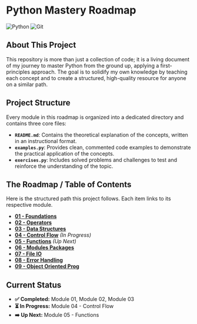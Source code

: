 # Python Mastery Roadmap

![Python](https://img.shields.io/badge/Python-3776AB?style=for-the-badge&logo=python&logoColor=white)
![Git](https://img.shields.io/badge/GIT-E44C30?style=for-the-badge&logo=git&logoColor=white)

## About This Project

This repository is more than just a collection of code; it is a living document of my journey to master Python from the ground up, applying a first-principles approach. The goal is to solidify my own knowledge by teaching each concept and to create a structured, high-quality resource for anyone on a similar path.


## Project Structure

Every module in this roadmap is organized into a dedicated directory and contains three core files:

* **`README.md`**: Contains the theoretical explanation of the concepts, written in an instructional format.
* **`examples.py`**: Provides clean, commented code examples to demonstrate the practical application of the concepts.
* **`exercises.py`**: Includes solved problems and challenges to test and reinforce the understanding of the topic.

## The Roadmap / Table of Contents

Here is the structured path this project follows. Each item links to its respective module.

* [**01 - Foundations**](./01_Foundations/)
* [**02 - Operators**](./02_Operators/)
* [**03 - Data Structures**](./03_Data_Structures/)
* [**04 - Control Flow**](./04_Control_Flow/) *(In Progress)*
* [**05 - Functions**](./05_Functions/) *(Up Next)*
* [**06 - Modules Packages**](./06_Modules_Packages/)
* [**07 - File IO**](./07_File_IO/)
* [**08 - Error Handling**](./08_Error_Handling/)
* [**09 - Object Oriented Prog**](./09_Object_Oriented_Prog/)

## Current Status

* **✅ Completed:** Module 01, Module 02, Module 03
* **⏳ In Progress:** Module 04 - Control Flow
* **➡️ Up Next:** Module 05 - Functions